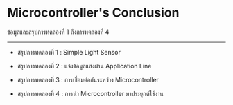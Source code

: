 # Microcontroller's Conclusion

ข้อมูลและสรุปการทดลองที่ 1 ถึงการทดลองที่ 4

-------------------------------

- สรุปการทดลองที่ 1 : Simple Light Sensor

- สรุปการทดลองที่ 2 : แจ้งข้อมูลแสงผ่าน Application Line

- สรุปการทดลองที่ 3 : การเชื่อมต่อกันระหว่าง Microcontroller

- สรุปการทดลองที่ 4 : การนำ Microcontroller มาประยุกต์ใช้งาน
